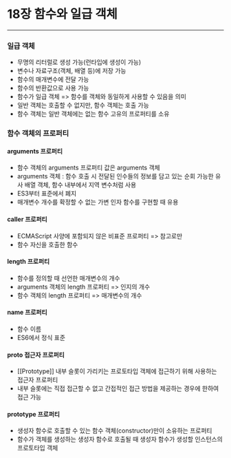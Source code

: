 # 18장 함수와 일급 객체

---

### 일급 객체

* 무명의 리터럴로 생성 가능(런타입에 생성이 가능)
* 변수나 자료구조(객체, 배열 등)에 저장 가능
* 함수의 매개변수에 전달 가능
* 함수의 반환값으로 사용 가능
* 함수가 일급 객체 => 함수를 객체와 동일하게 사용할 수 있음을 의미
* 일반 객체는 호출할 수 없지만, 함수 객체는 호출 가능
* 함수 객체는 일반 객체에는 없는 함수 고유의 프로퍼티를 소유

### 함수 객체의 프로퍼티

#### arguments 프로퍼티

* 함수 객체의 arguments 프로퍼티 값은 arguments 객체
* arguments 객체 : 함수 호출 시 전달된 인수들의 정보를 담고 있는 순회 가능한 유사 배열 객체, 함수 내부에서 지역 변수처럼 사용
* ES3부터 표준에서 폐지
* 매개변수 개수를 확정할 수 없는 가변 인자 함수를 구현할 때 유용

#### caller 프로퍼티

* ECMAScript 사양에 포함되지 않은 비표준 프로퍼티 => 참고로만
* 함수 자신을 호출한 함수

#### length 프로퍼티

* 함수를 정의할 때 선언한 매개변수의 개수
* arguments 객체의 length 프로퍼티 => 인지의 개수
* 함수 객체의 length 프로퍼티 => 매개변수의 개수

#### name 프로퍼티

* 함수 이름
* ES6에서 정식 표준

#### __proto__ 접근자 프로퍼티

* [[Prototype]] 내부 슬롯이 가리키는 프로토타입 객체에 접근하기 위해 사용하는 접근자 프로퍼티
* 내부 슬롯에는 직접 접근할 수 없고 간접적인 접근 방법을 제공하는 경우에 한하여 접근 가능

#### prototype 프로퍼티

* 생성자 함수로 호출할 수 있는 함수 객체(constructor)만이 소유하는 프로퍼티
* 함수가 객체를 생성하는 생성자 함수로 호출될 때 생성자 함수가 생성할 인스턴스의 프로토타입 객체